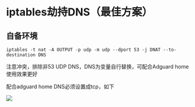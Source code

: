 # iptables劫持DNS（最佳方案）

## 自备环境

```
iptables -t nat -A OUTPUT -p udp -m udp --dport 53 -j DNAT --to-destination DNS
```

注意冲突，排除非53 UDP DNS，DNS为变量自行替换，可配合Adguard home使用效果更好

配合adguard home DNS必须设置成tcp，如下

![](https://www.nicoimg.com/file/nicoimg/tcpdns.png)
